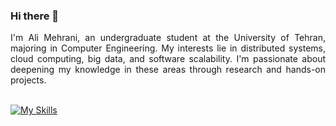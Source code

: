 ### Hi there 👋
<div style="text-align: justify">
I'm Ali Mehrani, an undergraduate student at the University of Tehran, majoring in Computer Engineering. My interests lie in distributed systems, cloud computing, big data, and software scalability. I'm passionate about deepening my knowledge in these areas through research and hands-on projects.
</div>
<br>
  
[![My Skills](https://skillicons.dev/icons?i=c,cpp,js,html,css,bootstrap,git,mysql,go,py,react,vscode,java,docker,graphql,nodejs&perline=8)](https://skillicons.dev)
